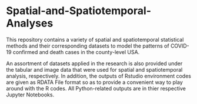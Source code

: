 # Spatial-and-Spatiotemporal-Analyses
This repository contains a variety of spatial and spatiotemporal statistical methods and their corresponding datasets to model the patterns of COVID-19 confirmed and death cases in the county-level USA.

An assortment of datasets applied in the research is also provided under the tabular and image data that were used for spatial and spatiotemporal analysis, respectively.
In addition, the outputs of Rstudio environment codes are given as RDATA File format so as to provide a convenient way to play around with the R codes. All Python-related outputs are in thier respective Jupyter Notebooks.
